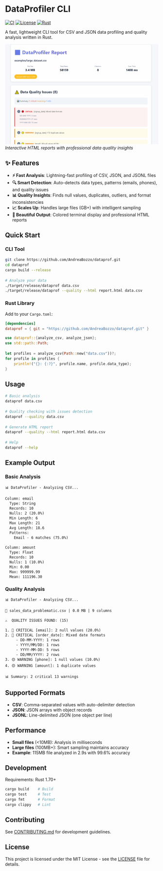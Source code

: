 # DataProfiler CLI

[![CI](https://github.com/AndreaBozzo/dataprof/workflows/CI/badge.svg)](https://github.com/AndreaBozzo/dataprof/actions)
[![License](https://img.shields.io/github/license/AndreaBozzo/dataprof)](LICENSE)
[![Rust](https://img.shields.io/badge/rust-1.70%2B-orange.svg)](https://www.rust-lang.org)

A fast, lightweight CLI tool for CSV and JSON data profiling and quality analysis written in Rust.

![DataProfiler HTML Report](assets/animations/HTML.gif)
*Interactive HTML reports with professional data quality insights*

## ✨ Features

- **⚡ Fast Analysis**: Lightning-fast profiling of CSV, JSON, and JSONL files
- **🔍 Smart Detection**: Auto-detects data types, patterns (emails, phones), and quality issues
- **📊 Quality Insights**: Finds null values, duplicates, outliers, and format inconsistencies  
- **📈 Scales Up**: Handles large files (GB+) with intelligent sampling
- **🎨 Beautiful Output**: Colored terminal display and professional HTML reports

## Quick Start

### CLI Tool
```bash
git clone https://github.com/AndreaBozzo/dataprof.git
cd dataprof
cargo build --release

# Analyze your data
./target/release/dataprof data.csv
./target/release/dataprof --quality --html report.html data.csv
```

### Rust Library
Add to your `Cargo.toml`:
```toml
[dependencies]
dataprof = { git = "https://github.com/AndreaBozzo/dataprof.git" }
```

```rust
use dataprof::{analyze_csv, analyze_json};
use std::path::Path;

let profiles = analyze_csv(Path::new("data.csv"))?;
for profile in profiles {
    println!("{}: {:?}", profile.name, profile.data_type);
}
```

## Usage

```bash
# Basic analysis
dataprof data.csv

# Quality checking with issues detection  
dataprof --quality data.csv

# Generate HTML report
dataprof --quality --html report.html data.csv

# Help
dataprof --help
```

## Example Output

### Basic Analysis
```
📊 DataProfiler - Analyzing CSV...

Column: email
  Type: String
  Records: 10
  Nulls: 2 (20.0%)
  Min Length: 6
  Max Length: 21
  Avg Length: 18.6
  Patterns:
    Email - 6 matches (75.0%)

Column: amount
  Type: Float
  Records: 10
  Nulls: 1 (10.0%)
  Min: 0.00
  Max: 999999.99
  Mean: 111196.30
```

### Quality Analysis
```
📊 DataProfiler - Analyzing CSV...

📁 sales_data_problematic.csv | 0.0 MB | 9 columns

⚠️  QUALITY ISSUES FOUND: (15)

1. 🔴 CRITICAL [email]: 2 null values (20.0%)
2. 🔴 CRITICAL [order_date]: Mixed date formats
     - DD-MM-YYYY: 1 rows
     - YYYY/MM/DD: 1 rows
     - YYYY-MM-DD: 5 rows
     - DD/MM/YYYY: 2 rows
3. 🟡 WARNING [phone]: 1 null values (10.0%)
4. 🟡 WARNING [amount]: 1 duplicate values

📊 Summary: 2 critical 13 warnings
```

## Supported Formats

- **CSV**: Comma-separated values with auto-delimiter detection
- **JSON**: JSON arrays with object records
- **JSONL**: Line-delimited JSON (one object per line)

## Performance

- **Small files** (<10MB): Analysis in milliseconds
- **Large files** (100MB+): Smart sampling maintains accuracy
- **Example**: 115MB file analyzed in 2.9s with 99.6% accuracy

## Development

Requirements: Rust 1.70+

```bash
cargo build    # Build
cargo test     # Test
cargo fmt      # Format
cargo clippy   # Lint
```

## Contributing

See [CONTRIBUTING.md](CONTRIBUTING.md) for development guidelines.

## License

This project is licensed under the MIT License - see the [LICENSE](LICENSE) file for details.